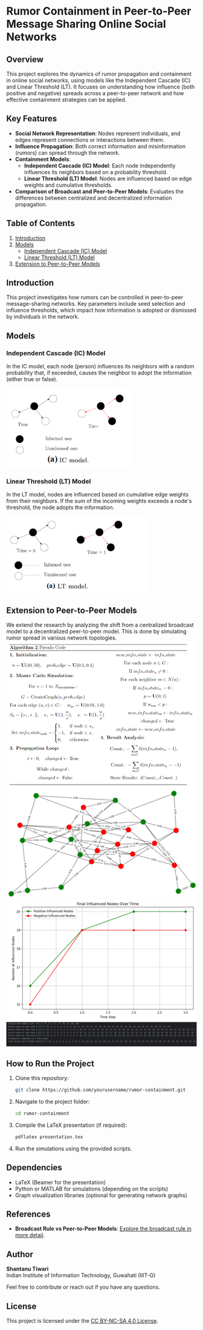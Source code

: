 # Rumor Containment in Peer-to-Peer Message Sharing Online Social Networks

## Overview
This project explores the dynamics of rumor propagation and containment in online social networks, using models like the Independent Cascade (IC) and Linear Threshold (LT). It focuses on understanding how influence (both positive and negative) spreads across a peer-to-peer network and how effective containment strategies can be applied.

## Key Features
- **Social Network Representation**: Nodes represent individuals, and edges represent connections or interactions between them.
- **Influence Propagation**: Both correct information and misinformation (rumors) can spread through the network.
- **Containment Models**:
  - **Independent Cascade (IC) Model**: Each node independently influences its neighbors based on a probability threshold.
  - **Linear Threshold (LT) Model**: Nodes are influenced based on edge weights and cumulative thresholds.
- **Comparison of Broadcast and Peer-to-Peer Models**: Evaluates the differences between centralized and decentralized information propagation.

## Table of Contents
1. [Introduction](#introduction)
2. [Models](#models)
   - [Independent Cascade (IC) Model](#independent-cascade-ic-model)
   - [Linear Threshold (LT) Model](#linear-threshold-lt-model)
3. [Extension to Peer-to-Peer Models](#extension-to-peer-to-peer-models)

## Introduction
This project investigates how rumors can be controlled in peer-to-peer message-sharing networks. Key parameters include seed selection and influence thresholds, which impact how information is adopted or dismissed by individuals in the network.

## Models

### Independent Cascade (IC) Model
In the IC model, each node (person) influences its neighbors with a random probability that, if exceeded, causes the neighbor to adopt the information (either true or false).

![IC Model](https://github.com/shantanu49001/rumor_containment_graph_theory/blob/main/IC.png)

### Linear Threshold (LT) Model
In the LT model, nodes are influenced based on cumulative edge weights from their neighbors. If the sum of the incoming weights exceeds a node's threshold, the node adopts the information.

![LT Model](https://github.com/shantanu49001/rumor_containment_graph_theory/blob/main/LT.png)

## Extension to Peer-to-Peer Models
We extend the research by analyzing the shift from a centralized broadcast model to a decentralized peer-to-peer model. This is done by simulating rumor spread in various network topologies.
![LT Model](https://github.com/shantanu49001/rumor_containment_graph_theory/blob/main/algo.png)
![LT Model](https://github.com/shantanu49001/rumor_containment_graph_theory/blob/main/sim1.png)
![LT Model](https://github.com/shantanu49001/rumor_containment_graph_theory/blob/main/sim2.png)
![LT Model](https://github.com/shantanu49001/rumor_containment_graph_theory/blob/main/sim3.png)

## How to Run the Project
1. Clone this repository:
    ```bash
    git clone https://github.com/yourusername/rumor-containment.git
    ```
2. Navigate to the project folder:
    ```bash
    cd rumor-containment
    ```
3. Compile the LaTeX presentation (if required):
    ```bash
    pdflatex presentation.tex
    ```
4. Run the simulations using the provided scripts.

## Dependencies
- LaTeX (Beamer for the presentation)
- Python or MATLAB for simulations (depending on the scripts)
- Graph visualization libraries (optional for generating network graphs)

## References
- **Broadcast Rule vs Peer-to-Peer Models**: [Explore the broadcast rule in more detail](link_to_reference_paper).
  
## Author
**Shantanu Tiwari**  
Indian Institute of Information Technology, Guwahati (IIIT-G)

Feel free to contribute or reach out if you have any questions.

## License
This project is licensed under the [CC BY-NC-SA 4.0 License](https://creativecommons.org/licenses/by-nc-sa/4.0/).
